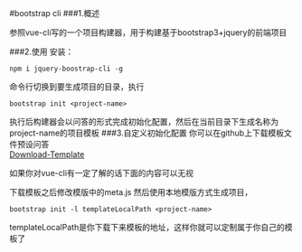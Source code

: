 #bootstrap cli
###1.概述

参照vue-cli写的一个项目构建器，用于构建基于bootstrap3+jquery的前端项目

###2.使用
安装：
```
npm i jquery-boostrap-cli -g
```
命令行切换到要生成项目的目录，执行
```
bootstrap init <project-name>
```
执行后构建器会以问答的形式完成初始化配置，然后在当前目录下生成名称为project-name的项目模板
###3.自定义初始化配置
你可以在github上下载模板文件预设问答  
[Download-Template](https://github.com/ContantLearn/bootstrap-template) 

如果你对vue-cli有一定了解的话下面的内容可以无视  

下载模板之后修改模版中的meta.js
然后使用本地模版方式生成<project-name>项目，
```
bootstrap init -l templateLocalPath <project-name>
```
templateLocalPath是你下载下来模板的地址，这样你就可以定制属于你自己的模板了